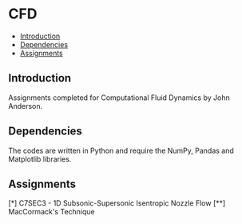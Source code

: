 # CFD

* [Introduction](#introduction)
* [Dependencies](#dependencies)
* [Assignments](#assignments)

## Introduction

Assignments completed for Computational Fluid Dynamics by John Anderson.

## Dependencies

The codes are written in Python and require the NumPy, Pandas and Matplotlib
libraries. 

## Assignments 

[*] C7SEC3 - 1D Subsonic-Supersonic Isentropic Nozzle Flow 
[**] MacCormack's Technique